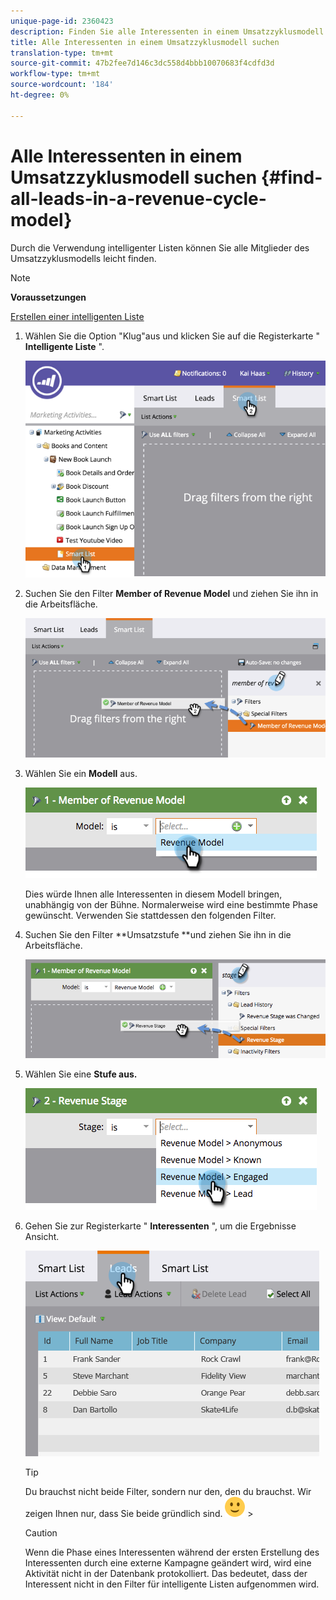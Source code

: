 ```yaml
---
unique-page-id: 2360423
description: Finden Sie alle Interessenten in einem Umsatzzyklusmodell - Marketing-Dokumente - Produktdokumentation
title: Alle Interessenten in einem Umsatzzyklusmodell suchen
translation-type: tm+mt
source-git-commit: 47b2fee7d146c3dc558d4bbb10070683f4cdfd3d
workflow-type: tm+mt
source-wordcount: '184'
ht-degree: 0%

---
```



# Alle Interessenten in einem Umsatzzyklusmodell suchen {#find-all-leads-in-a-revenue-cycle-model}

Durch die Verwendung intelligenter Listen können Sie alle Mitglieder des Umsatzzyklusmodells leicht finden.

>[!NOTE]
>
>**Voraussetzungen**
>
>[Erstellen einer intelligenten Liste](../../../../product-docs/core-marketo-concepts/smart-lists-and-static-lists/creating-a-smart-list/create-a-smart-list.md)

1. Wählen Sie die Option &quot;Klug&quot;aus und klicken Sie auf die Registerkarte &quot; **Intelligente Liste** &quot;.

   ![](assets/image2015-4-29-14-3a6-3a36.png)

1. Suchen Sie den Filter **Member of Revenue Model** und ziehen Sie ihn in die Arbeitsfläche.

   ![](assets/image2015-4-29-14-3a12-3a33.png)

1. Wählen Sie ein **Modell** aus.

   ![](assets/image2015-5-13-18-3a2-3a23.png)

   Dies würde Ihnen alle Interessenten in diesem Modell bringen, unabhängig von der Bühne. Normalerweise wird eine bestimmte Phase gewünscht. Verwenden Sie stattdessen den folgenden Filter.

1. Suchen Sie den Filter **Umsatzstufe **und ziehen Sie ihn in die Arbeitsfläche.

   ![](assets/image2015-5-13-17-3a27-3a0.png)

1. Wählen Sie eine **Stufe aus.**

   ![](assets/image2015-5-13-17-3a31-3a9.png)

1. Gehen Sie zur Registerkarte &quot; **Interessenten** &quot;, um die Ergebnisse Ansicht.

   ![](assets/2.png)

   >[!TIP]
   >
   >Du brauchst nicht beide Filter, sondern nur den, den du brauchst. Wir zeigen Ihnen nur, dass Sie beide gründlich sind. ![(Lächeln)](assets/smile.svg) >

   >[!CAUTION]
   >
   >Wenn die Phase eines Interessenten während der ersten Erstellung des Interessenten durch eine externe Kampagne geändert wird, wird eine Aktivität nicht in der Datenbank protokolliert. Das bedeutet, dass der Interessent nicht in den Filter für intelligente Listen aufgenommen wird.

